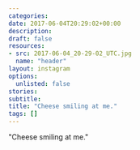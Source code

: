 ```yaml
---
categories:
date: 2017-06-04T20:29:02+00:00
description:
draft: false
resources:
- src: 2017-06-04_20-29-02_UTC.jpg
  name: "header"
layout: instagram
options:
  unlisted: false
stories:
subtitle:
title: "Cheese smiling at me."
tags: []
---
```


"Cheese smiling at me."
